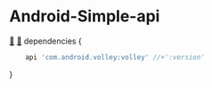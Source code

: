 # Android-Simple-api

[📃](https://developer.android.com/training/volley) [🐙](https://github.com/google/volley)
dependencies {
```groovy
	api 'com.android.volley:volley' //+':version'
```
}

